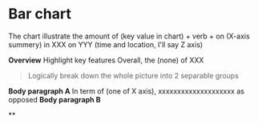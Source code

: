 # Bar chart
The chart illustrate the amount of (key value in chart) + verb + on (X-axis summery)
 in XXX on YYY (time and location, I'll say Z axis)

**Overview** Highlight key features
Overall, the (none) of XXX

> Logically break down the whole picture into 2 separable groups


**Body paragraph A**
In term of (one of X axis), xxxxxxxxxxxxxxxxxxxx as opposed 
**Body paragraph B**


**
<!--stackedit_data:
eyJoaXN0b3J5IjpbLTE3MjIxMjkzNjcsMTc1MzUxMzI1NywyNj
kyMjE2MDZdfQ==
-->